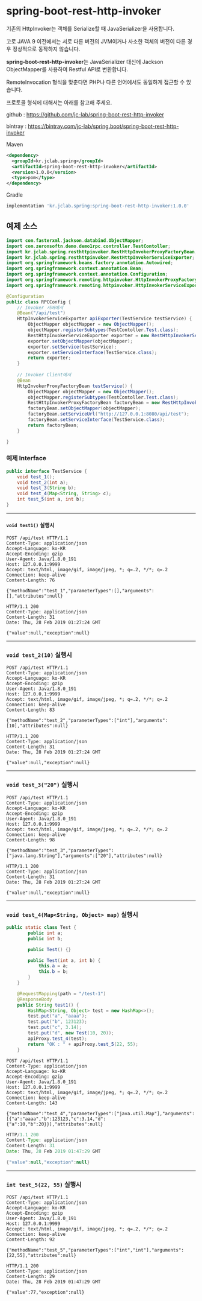 # spring-boot-rest-http-invoker



기존의 HttpInvoker는 객체를 Serialize할 때 JavaSerializer을 사용합니다.

고로 JAVA 9 이전에서는 서로 다른 버전의 JVM이거나 사소한 객체의 버전이 다른 경우 정상적으로 동작하지 않습니다.

**spring-boot-rest-http-invoker**는 JavaSerializer 대신에 Jackson ObjectMapper를 사용하여 Restful API로 변환합니다.

RemoteInvocation 형식을 맞춘다면 PHP나 다른 언어에서도 동일하게 접근할 수 있습니다.

프로토콜 형식에 대해서는 아래를 참고해 주세요.



github : https://github.com/jc-lab/spring-boot-rest-http-invoker

bintray : https://bintray.com/jc-lab/spring.boot/spring-boot-rest-http-invoker



Maven

```xml
<dependency>
  <groupId>kr.jclab.spring</groupId>
  <artifactId>spring-boot-rest-http-invoker</artifactId>
  <version>1.0.0</version>
  <type>pom</type>
</dependency>
```

Gradle

```groovy
implementation 'kr.jclab.spring:spring-boot-rest-http-invoker:1.0.0'
```





## 예제 소스

```java
import com.fasterxml.jackson.databind.ObjectMapper;
import com.zeronsoftn.demo.demo1rpc.controller.TestContoller;
import kr.jclab.spring.resthttpinvoker.RestHttpInvokerProxyFactoryBean;
import kr.jclab.spring.resthttpinvoker.RestHttpInvokerServiceExporter;
import org.springframework.beans.factory.annotation.Autowired;
import org.springframework.context.annotation.Bean;
import org.springframework.context.annotation.Configuration;
import org.springframework.remoting.httpinvoker.HttpInvokerProxyFactoryBean;
import org.springframework.remoting.httpinvoker.HttpInvokerServiceExporter;

@Configuration
public class RPCConfig {
    // Invoker 서버에서
    @Bean("/api/test")
    HttpInvokerServiceExporter apiExporter(TestService testService) {
        ObjectMapper objectMapper = new ObjectMapper();
        objectMapper.registerSubtypes(TestContoller.Test.class);
        RestHttpInvokerServiceExporter exporter = new RestHttpInvokerServiceExporter();
        exporter.setObjectMapper(objectMapper);
        exporter.setService(testService);
        exporter.setServiceInterface(TestService.class);
        return exporter;
    }
	
    // Invoker Client에서
    @Bean
    HttpInvokerProxyFactoryBean testService() {
        ObjectMapper objectMapper = new ObjectMapper();
        objectMapper.registerSubtypes(TestContoller.Test.class);
        RestHttpInvokerProxyFactoryBean factoryBean = new RestHttpInvokerProxyFactoryBean();
        factoryBean.setObjectMapper(objectMapper);
        factoryBean.setServiceUrl("http://127.0.0.1:8080/api/test");
        factoryBean.setServiceInterface(TestService.class);
        return factoryBean;
    }

}

```





### 예제 Interface

```java
public interface TestService {
    void test_1();
    void test_2(int a);
    void test_3(String b);
    void test_4(Map<String, String> c);
    int test_5(int a, int b);
}
```

---

#### `void test1()` 실행시

```http
POST /api/test HTTP/1.1
Content-Type: application/json
Accept-Language: ko-KR
Accept-Encoding: gzip
User-Agent: Java/1.8.0_191
Host: 127.0.0.1:9999
Accept: text/html, image/gif, image/jpeg, *; q=.2, */*; q=.2
Connection: keep-alive
Content-Length: 76

{"methodName":"test_1","parameterTypes":[],"arguments":[],"attributes":null}
```

```http
HTTP/1.1 200 
Content-Type: application/json
Content-Length: 31
Date: Thu, 28 Feb 2019 01:27:24 GMT

{"value":null,"exception":null}
```

---

### `void test_2(10)` 실행시

```http
POST /api/test HTTP/1.1
Content-Type: application/json
Accept-Language: ko-KR
Accept-Encoding: gzip
User-Agent: Java/1.8.0_191
Host: 127.0.0.1:9999
Accept: text/html, image/gif, image/jpeg, *; q=.2, */*; q=.2
Connection: keep-alive
Content-Length: 83

{"methodName":"test_2","parameterTypes":["int"],"arguments":[10],"attributes":null}
```

```http
HTTP/1.1 200 
Content-Type: application/json
Content-Length: 31
Date: Thu, 28 Feb 2019 01:27:24 GMT

{"value":null,"exception":null}
```

---

### `void test_3("20")` 실행시

```http
POST /api/test HTTP/1.1
Content-Type: application/json
Accept-Language: ko-KR
Accept-Encoding: gzip
User-Agent: Java/1.8.0_191
Host: 127.0.0.1:9999
Accept: text/html, image/gif, image/jpeg, *; q=.2, */*; q=.2
Connection: keep-alive
Content-Length: 98

{"methodName":"test_3","parameterTypes":["java.lang.String"],"arguments":["20"],"attributes":null}
```

```http
HTTP/1.1 200 
Content-Type: application/json
Content-Length: 31
Date: Thu, 28 Feb 2019 01:27:24 GMT

{"value":null,"exception":null}
```

---

### `void test_4(Map<String, Object> map)` 실행시

```java
public static class Test {
        public int a;
        public int b;

        public Test() {}

        public Test(int a, int b) {
            this.a = a;
            this.b = b;
        }
    }

    @RequestMapping(path = "/test-1")
    @ResponseBody
    public String test1() {
        HashMap<String, Object> test = new HashMap<>();
        test.put("a", "aaaa");
        test.put("b", 123123);
        test.put("c", 3.14);
        test.put("d", new Test(10, 20));
        apiProxy.test_4(test);
        return "OK : " + apiProxy.test_5(22, 55);
    }
```

```http
POST /api/test HTTP/1.1
Content-Type: application/json
Accept-Language: ko-KR
Accept-Encoding: gzip
User-Agent: Java/1.8.0_191
Host: 127.0.0.1:9999
Accept: text/html, image/gif, image/jpeg, *; q=.2, */*; q=.2
Connection: keep-alive
Content-Length: 143

{"methodName":"test_4","parameterTypes":["java.util.Map"],"arguments":[{"a":"aaaa","b":123123,"c":3.14,"d":{"a":10,"b":20}}],"attributes":null}
```

```java
HTTP/1.1 200 
Content-Type: application/json
Content-Length: 31
Date: Thu, 28 Feb 2019 01:47:29 GMT

{"value":null,"exception":null}
```

---

### `int test_5(22, 55)` 실행시

```http
POST /api/test HTTP/1.1
Content-Type: application/json
Accept-Language: ko-KR
Accept-Encoding: gzip
User-Agent: Java/1.8.0_191
Host: 127.0.0.1:9999
Accept: text/html, image/gif, image/jpeg, *; q=.2, */*; q=.2
Connection: keep-alive
Content-Length: 92

{"methodName":"test_5","parameterTypes":["int","int"],"arguments":[22,55],"attributes":null}
```

```http
HTTP/1.1 200 
Content-Type: application/json
Content-Length: 29
Date: Thu, 28 Feb 2019 01:47:29 GMT

{"value":77,"exception":null}
```

